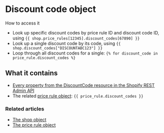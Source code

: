 # Discount code object

 How to access it

* Look up specific discount codes by price rule ID and discount code ID, using `{{ shop.price_rules[12345].discount_codes[67890] }}`
* Look up a single discount code by its code, using `{{ shop.discount_codes["DISCOUNTABC123"] }}`
* Loop through all discount codes for a single: `{% for discount_code in price_rule.discount_codes %}`

## What it contains

* [Every property from the DiscountCode resource in the Shopify REST Admin API](https://shopify.dev/docs/admin-api/rest/reference/discounts/discountcode)
* The related [price rule object](price-rule-object.md): `{{ price_rule.discount_codes }}`

### Related articles

* [The shop object](../shop-object.md)
* [The price rule object](price-rule-object.md)

